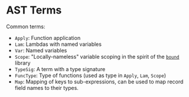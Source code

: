 # AST Terms

Common terms:

* `Apply`: Function application
* `Lam`: Lambdas with named variables
* `Var`: Named variables
* `Scope`: "Locally-nameless" variable scoping in the spirit of the [`bound`](https://github.com/ekmett/bound/) library
* `TypeSig`: A term with a type signature
* `FuncType`: Type of functions (used as type in `Apply`, `Lam`, `Scope`)
* `Map`: Mapping of keys to sub-expressions, can be used to map record field names to their types.
